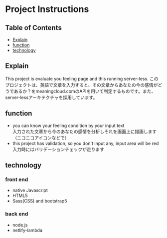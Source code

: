 # Project Instructions

## Table of Contents

* [Explain](#Explain)
* [function](#function)
* [technology](#technology)

## Explain

This project is evaluate you feeling page and this running server-less.
このプロジェクトは、英語で文章を入力すると、その文章からあなたの今の感情がどうであるか？をmeaningcloud.comのAPIを用いて判定するものです。また、server-lessアーキテクチャを採用しています。

## function
- you can know your feeling condition by your input text<br>入力された文章から今のあなたの感情を分析しそれを画面上に描画します（ニコニコアイコンなどで）
- this project has validation, so you don't input any, input area will be red<br>入力時にはバリデーションチェックが走ります

## technology
### front end
- native Javascript
- HTML5
- Sass(CSS) and bootstrap5

### back end
- node.js
- netlify-lambda
